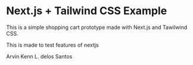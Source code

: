 # Next.js + Tailwind CSS Example

This is a simple shopping cart prototype made with Next.js and Tawilwind CSS.

This is made to test features of nextjs

Arvin Kenn L. delos Santos
